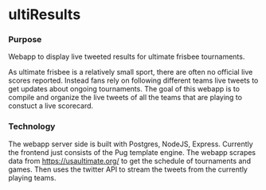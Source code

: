 # ultiResults
### Purpose
Webapp to display live tweeted results for ultimate frisbee tournaments.

As ultimate frisbee is a relatively small sport, there are often no official live scores reported.
Instead fans rely on following different teams live tweets to get updates about ongoing tournaments.
The goal of this webapp is to compile and organize the live tweets of all the teams that are playing to constuct a live scorecard.

### Technology
The webapp server side is built with Postgres, NodeJS, Express.
Currently the frontend just consists of the Pug template engine.
The webapp scrapes data from https://usaultimate.org/ to get the schedule of tournaments and games.
Then uses the twitter API to stream the tweets from the currently playing teams.
